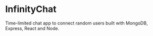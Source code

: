 # InfinityChat

Time-limited chat app to connect random users built with MongoDB, Express, React and Node.
